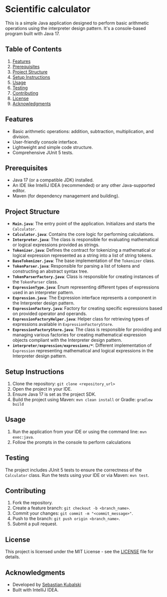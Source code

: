 # Scientific calculator

This is a simple Java application designed to perform basic arithmetic operations using the interpreter design pattern. It's a console-based program built with Java 17.

## Table of Contents

1. [Features](#features)
2. [Prerequisites](#prerequisites)
3. [Project Structure](#project-structure)
4. [Setup Instructions](#setup-instructions)
5. [Usage](#usage)
6. [Testing](#testing)
7. [Contributing](#contributing)
8. [License](#license)
9. [Acknowledgments](#acknowledgments)


## Features

- Basic arithmetic operations: addition, subtraction, multiplication, and division.
- User-friendly console interface.
- Lightweight and simple code structure.
- Comprehensive JUnit 5 tests.

## Prerequisites

- Java 17 (or a compatible JDK) installed.
- An IDE like IntelliJ IDEA (recommended) or any other Java-supported editor.
- Maven (for dependency management and building).

## Project Structure
- **`Main.java`**: The entry point of the application. Initializes and starts the `Calculator`.
- **`Calculator.java`**: Contains the core logic for performing calculations.
- **`Interpreter.java`**: The class is responsible for evaluating mathematical or
logical expressions provided as strings.
- **`Tokenizer.java`**: Defines the contract for tokenizing a mathematical or logical expression represented as a string into a list of string tokens.
- **`BaseTokenizer.java`**: The base implementation of the `Tokenizer` class.
- **`TokenParser.java`**: Responsible for parsing a list of tokens and constructing an abstract syntax tree.
- **`TokenParserFactory.java`**: Class is responsible for creating instances of the `TokenParser` class.
- **`ExpressionType.java`**: Enum representing different types of expressions used in an interpreter pattern.
- **`Expression.java`**: The Expression interface represents a component in the Interpreter design pattern.
- **`ExpressionFactory.java`**: Factory for creating specific expressions based on provided operator and operands.
- **`ExpressionFactoryHelper.java`**: Helper class for retrieving types of expressions available in `ExpressionFactoryStore`.
- **`ExpressionFactoryStore.java`**: The class is responsible for providing and managing various factories for creating mathematical expression objects compliant with the Interpreter design pattern.
- **`interpreter/expression/expressions/*`**: Different implementation of `Expression` representing mathematical and logical expressions in the Interpreter design pattern.

## Setup Instructions

1. Clone the repository: `git clone <repository_url>`
2. Open the project in your IDE.
3. Ensure Java 17 is set as the project SDK.
4. Build the project using Maven: `mvn clean install` or Gradle: `gradlew build`

## Usage

1. Run the application from your IDE or using the command line: `mvn exec:java`.
2. Follow the prompts in the console to perform calculations

## Testing

The project includes JUnit 5 tests to ensure the correctness of the `Calculator` class.
Run the tests using your IDE or via Maven: `mvn test`.

## Contributing

1. Fork the repository.
2. Create a feature branch: `git checkout -b <branch_name>`.
3. Commit your changes: `git commit -m "<commit_message>"`.
4. Push to the branch: `git push origin <branch_name>`.
5. Submit a pull request.

## License

This project is licensed under the MIT License - see the [LICENSE](LICENSE) file for details.

## Acknowledgments

- Developed by [Sebastian Kubalski](mailto:sebastian.kubalski@gmail.com)
- Built with IntelliJ IDEA.
